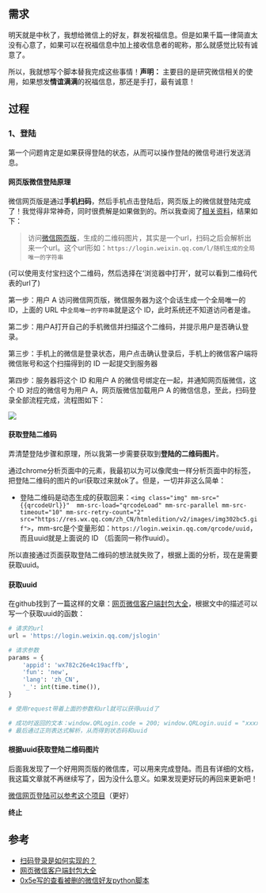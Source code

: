 ## 需求
明天就是中秋了，我想给微信上的好友，群发祝福信息。但是如果千篇一律简直太没有心意了，如果可以在祝福信息中加上接收信息者的昵称，那么就感觉比较有诚意了。

所以，我就想写个脚本替我完成这些事情！**声明：** 主要目的是研究微信相关的使用，如果想发**情谊满满**的祝福信息，那还是手打，最有诚意！

## 过程
### 1、登陆
第一个问题肯定是如果获得登陆的状态，从而可以操作登陆的微信号进行发送消息。

#### 网页版微信登陆原理
微信网页版是通过**手机扫码**，然后手机点击登陆后，网页版上的微信就登陆完成了！我觉得非常神奇，同时很费解是如果做到的。所以我查阅了[相关资料](http://www.jianshu.com/p/7f072ac61763)，结果如下：

> 访问[微信网页版](https://wx.qq.com/)，生成的二维码图片，其实是一个url，扫码之后会解析出来一个url。这个url形如：`https://login.weixin.qq.com/l/随机生成的全局唯一的字符串`

(可以使用支付宝扫这个二维码，然后选择在‘浏览器中打开’，就可以看到二维码代表的url了)

第一步：用户 A 访问微信网页版，微信服务器为这个会话生成一个全局唯一的 ID，上面的 URL 中`全局唯一的字符串`就是这个 ID，此时系统还不知道访问者是谁。

第二步：用户A打开自己的手机微信并扫描这个二维码，并提示用户是否确认登录。

第三步：手机上的微信是登录状态，用户点击确认登录后，手机上的微信客户端将微信账号和这个扫描得到的 ID 一起提交到服务器

第四步：服务器将这个 ID 和用户 A 的微信号绑定在一起，并通知网页版微信，这个 ID 对应的微信号为用户 A，网页版微信加载用户 A 的微信信息，至此，扫码登录全部流程完成，流程图如下：

![](http://o6r0c5t2r.bkt.clouddn.com/wechat-web-login.jpg)

#### 获取登陆二维码
弄清楚登陆步骤和原理，所以我第一步需要获取到**登陆的二维码图片**。

通过chrome分析页面中的元素，我最初以为可以像爬虫一样分析页面中的标签，把登陆二维码的图片的url获取过来就ok了。但是，一切并非这么简单：
- 登陆二维码是动态生成的获取回来：`<img class="img" mm-src="{{qrcodeUrl}}"  mm-src-load="qrcodeLoad" mm-src-parallel mm-src-timeout="10" mm-src-retry-count="2" src="https://res.wx.qq.com/zh_CN/htmledition/v2/images/img302bc5.gif">`，mm-src是个变量形如：`https://login.weixin.qq.com/qrcode/uuid`，而且uuid就是上面说的 ID （后面同一称作uuid）。

所以直接通过页面获取登陆二维码的想法就失败了，根据上面的分析，现在是需要获取uuid。

#### 获取uuid
在github找到了一篇这样的文章：[网页微信客户端封包大全](https://github.com/kitech/wxagent/blob/master/doc/protocol.md)，根据文中的描述可以写一个获取uuid的函数：

```python
# 请求的url
url = 'https://login.weixin.qq.com/jslogin'

# 请求参数
params = {
    'appid': 'wx782c26e4c19acffb',
    'fun': 'new',
    'lang': 'zh_CN',
    '_': int(time.time()),
}

# 使用request带着上面的参数和url就可以获得uuid了

# 成功时返回的文本：window.QRLogin.code = 200; window.QRLogin.uuid = "xxxxxxxx";
# 最后通过正则表达式解析，从而得到状态码和uuid
```

#### 根据uuid获取登陆二维码图片
后面我发现了一个好用网页版的微信库，可以用来完成登陆。而且有详细的文档，我这篇文章就不再继续写了，因为没什么意义。如果发现更好玩的再回来更新吧！

[微信网页登陆可以参考这个项目](https://github.com/Urinx/WeixinBot)（更好）

**终止**

## 参考
- [扫码登录是如何实现的？](http://www.jianshu.com/p/7f072ac61763)
- [网页微信客户端封包大全](https://github.com/kitech/wxagent/blob/master/doc/protocol.md)
- [0x5e写的查看被删的微信好友python脚本](https://github.com/0x5e/wechat-deleted-friends)
